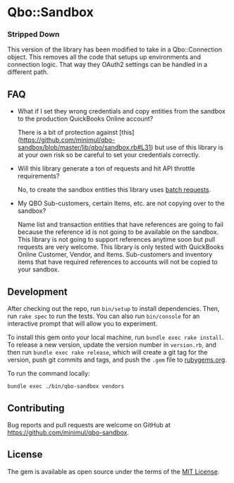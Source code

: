# Qbo::Sandbox

### Stripped Down

This version of the library has been modified to take in a Qbo::Connection object. This removes all the code that setups up environments and connection logic.  That way they OAuth2 settings can be handled in a different path.

## FAQ

- What if I set they wrong credentials and copy entities from the sandbox to the production QuickBooks Online account?

    There is a bit of protection against [this] (https://github.com/minimul/qbo-sandbox/blob/master/lib/qbo/sandbox.rb#L31) but use of this library is at your own risk so be careful to set your credentials correctly.

- Will this library generate a ton of requests and hit API throttle requirements?

    No, to create the sandbox entities this library uses [batch requests](https://developer.intuit.com/docs/api/accounting/batch).

- My QBO Sub-customers, certain Items, etc. are not copying over to the sandbox?

    Name list and transaction entities that have references are going to fail because the reference id is not going to be available on the sandbox. This library is not going to support references anytime soon but pull requests are very welcome. This library is only tested with QuickBooks Online Customer, Vendor, and Items. Sub-customers and inventory items that have required references to accounts will not be copied to your sandbox.

## Development

After checking out the repo, run `bin/setup` to install dependencies. Then, run `rake spec` to run the tests. You can also run `bin/console` for an interactive prompt that will allow you to experiment.

To install this gem onto your local machine, run `bundle exec rake install`. To release a new version, update the version number in `version.rb`, and then run `bundle exec rake release`, which will create a git tag for the version, push git commits and tags, and push the `.gem` file to [rubygems.org](https://rubygems.org).

To run the command locally:

```
bundle exec ./bin/qbo-sandbox vendors
```

## Contributing

Bug reports and pull requests are welcome on GitHub at https://github.com/minimul/qbo-sandbox.


## License

The gem is available as open source under the terms of the [MIT License](http://opensource.org/licenses/MIT).

